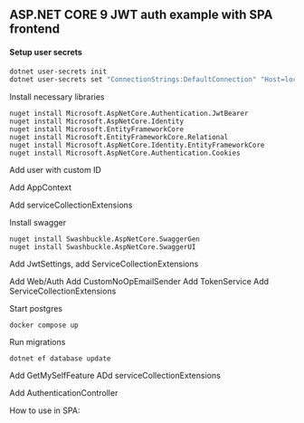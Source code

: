 ## ASP.NET CORE 9 JWT auth example with SPA frontend

#### Setup user secrets

```bash
dotnet user-secrets init
dotnet user-secrets set "ConnectionStrings:DefaultConnection" "Host=localhost;Port=5432;Database=construction_estimator;Username=postgres;Password=postgres;Include Error Detail=True"
```

Install necessary libraries

```shell
nuget install Microsoft.AspNetCore.Authentication.JwtBearer
nuget install Microsoft.AspNetCore.Identity
nuget install Microsoft.EntityFrameworkCore
nuget install Microsoft.EntityFrameworkCore.Relational
nuget install Microsoft.AspNetCore.Identity.EntityFrameworkCore
nuget install Microsoft.AspNetCore.Authentication.Cookies
```

Add user with custom ID

Add AppContext

Add serviceCollectionExtensions

Install swagger

```shell
nuget install Swashbuckle.AspNetCore.SwaggerGen
nuget install Swashbuckle.AspNetCore.SwaggerUI
```


Add JwtSettings, add ServiceCollectionExtensions

Add Web/Auth
Add CustomNoOpEmailSender
Add TokenService
Add ServiceCollectionExtensions

Start postgres

```shell
docker compose up
```

Run migrations

```shell
dotnet ef database update
```

Add GetMySelfFeature
ADd serviceCollectionExtensions

Add AuthenticationController

How to use in SPA:

